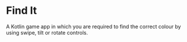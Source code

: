 # Find It
 A Kotlin game app in which you are required to find the correct colour by using swipe, tilt or rotate controls.
